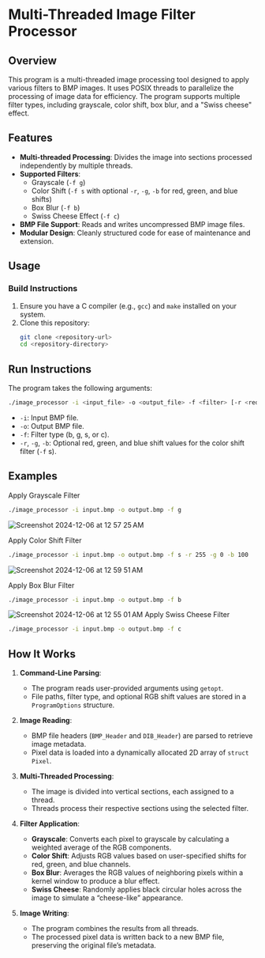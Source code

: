 # Multi-Threaded Image Filter Processor

## Overview

This program is a multi-threaded image processing tool designed to apply various filters to BMP images. It uses POSIX threads to parallelize the processing of image data for efficiency. The program supports multiple filter types, including grayscale, color shift, box blur, and a "Swiss cheese" effect.

## Features

- **Multi-threaded Processing**: Divides the image into sections processed independently by multiple threads.
- **Supported Filters**:
  - Grayscale (`-f g`)
  - Color Shift (`-f s` with optional `-r`, `-g`, `-b` for red, green, and blue shifts)
  - Box Blur (`-f b`)
  - Swiss Cheese Effect (`-f c`)
- **BMP File Support**: Reads and writes uncompressed BMP image files.
- **Modular Design**: Cleanly structured code for ease of maintenance and extension.

## Usage

### Build Instructions

1. Ensure you have a C compiler (e.g., `gcc`) and `make` installed on your system.
2. Clone this repository:
   ```bash
   git clone <repository-url>
   cd <repository-directory>
   ```

## Run Instructions
The program takes the following arguments:

```bash
./image_processor -i <input_file> -o <output_file> -f <filter> [-r <red_shift>] [-g <green_shift>] [-b <blue_shift>]
```
-	`-i`: Input BMP file.
-	`-o`: Output BMP file.
-	`-f`: Filter type (b, g, s, or c).
-	`-r`, `-g`, `-b`: Optional red, green, and blue shift values for the color shift filter (`-f` s).

## Examples

Apply Grayscale Filter
```bash
./image_processor -i input.bmp -o output.bmp -f g
```
![Screenshot 2024-12-06 at 12 57 25 AM](https://github.com/user-attachments/assets/f98ebf9e-15ba-4fde-b7ed-df15db1dba56)

Apply Color Shift Filter
```bash
./image_processor -i input.bmp -o output.bmp -f s -r 255 -g 0 -b 100
```
![Screenshot 2024-12-06 at 12 59 51 AM](https://github.com/user-attachments/assets/2d4f90ab-51a5-4c9e-9789-d5c3d81f9ee7)

Apply Box Blur Filter
```bash
./image_processor -i input.bmp -o output.bmp -f b
```
![Screenshot 2024-12-06 at 12 55 01 AM](https://github.com/user-attachments/assets/88b12599-516b-4e7f-ac2a-8aef69f1afe1)
Apply Swiss Cheese Filter
```bash
./image_processor -i input.bmp -o output.bmp -f c
```

## How It Works

1. **Command-Line Parsing**:
   - The program reads user-provided arguments using `getopt`.
   - File paths, filter type, and optional RGB shift values are stored in a `ProgramOptions` structure.

2. **Image Reading**:
   - BMP file headers (`BMP_Header` and `DIB_Header`) are parsed to retrieve image metadata.
   - Pixel data is loaded into a dynamically allocated 2D array of `struct Pixel`.

3. **Multi-Threaded Processing**:
   - The image is divided into vertical sections, each assigned to a thread.
   - Threads process their respective sections using the selected filter.

4. **Filter Application**:
   - **Grayscale**: Converts each pixel to grayscale by calculating a weighted average of the RGB components.
   - **Color Shift**: Adjusts RGB values based on user-specified shifts for red, green, and blue channels.
   - **Box Blur**: Averages the RGB values of neighboring pixels within a kernel window to produce a blur effect.
   - **Swiss Cheese**: Randomly applies black circular holes across the image to simulate a “cheese-like” appearance.

5. **Image Writing**:
   - The program combines the results from all threads.
   - The processed pixel data is written back to a new BMP file, preserving the original file’s metadata.
